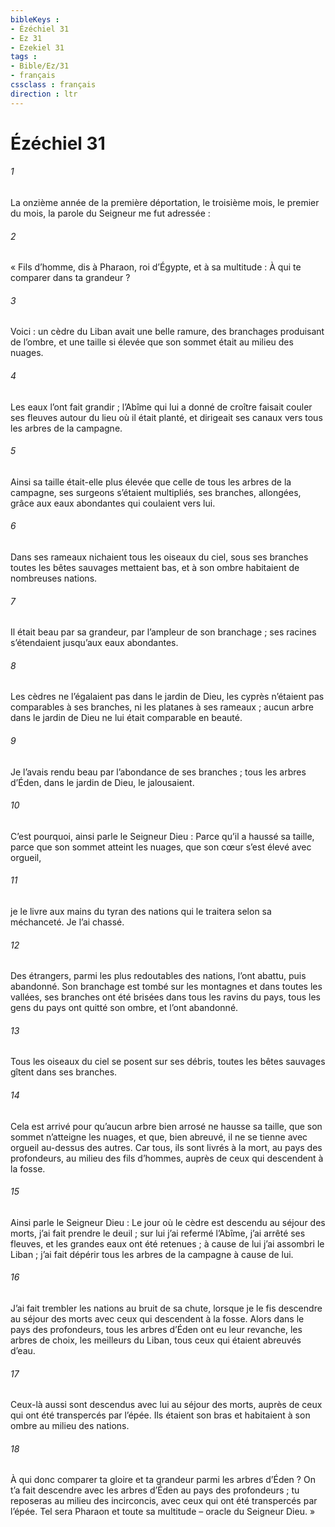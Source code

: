 ```yaml
---
bibleKeys : 
- Ézéchiel 31
- Ez 31
- Ezekiel 31
tags : 
- Bible/Ez/31
- français
cssclass : français
direction : ltr
---
```


# Ézéchiel 31

###### 1
La onzième année de la première déportation, le troisième mois, le premier du mois, la parole du Seigneur me fut adressée :
###### 2
« Fils d’homme, dis à Pharaon, roi d’Égypte,
et à sa multitude :
À qui te comparer dans ta grandeur ?
###### 3
Voici : un cèdre du Liban avait une belle ramure,
des branchages produisant de l’ombre,
et une taille si élevée
que son sommet était au milieu des nuages.
###### 4
Les eaux l’ont fait grandir ;
l’Abîme qui lui a donné de croître
faisait couler ses fleuves
autour du lieu où il était planté,
et dirigeait ses canaux
vers tous les arbres de la campagne.
###### 5
Ainsi sa taille était-elle plus élevée
que celle de tous les arbres de la campagne,
ses surgeons s’étaient multipliés,
ses branches, allongées,
grâce aux eaux abondantes qui coulaient vers lui.
###### 6
Dans ses rameaux nichaient tous les oiseaux du ciel,
sous ses branches toutes les bêtes sauvages mettaient bas,
et à son ombre habitaient de nombreuses nations.
###### 7
Il était beau par sa grandeur,
par l’ampleur de son branchage ;
ses racines s’étendaient jusqu’aux eaux abondantes.
###### 8
Les cèdres ne l’égalaient pas
dans le jardin de Dieu,
les cyprès n’étaient pas comparables à ses branches,
ni les platanes à ses rameaux ;
aucun arbre dans le jardin de Dieu
ne lui était comparable en beauté.
###### 9
Je l’avais rendu beau
par l’abondance de ses branches ;
tous les arbres d’Éden, dans le jardin de Dieu,
le jalousaient.
###### 10
C’est pourquoi, ainsi parle le Seigneur Dieu : Parce qu’il a haussé sa taille, parce que son sommet atteint les nuages, que son cœur s’est élevé avec orgueil,
###### 11
je le livre aux mains du tyran des nations qui le traitera selon sa méchanceté. Je l’ai chassé.
###### 12
Des étrangers, parmi les plus redoutables des nations, l’ont abattu, puis abandonné. Son branchage est tombé sur les montagnes et dans toutes les vallées, ses branches ont été brisées dans tous les ravins du pays, tous les gens du pays ont quitté son ombre, et l’ont abandonné.
###### 13
Tous les oiseaux du ciel se posent sur ses débris,
toutes les bêtes sauvages gîtent dans ses branches.
###### 14
Cela est arrivé pour qu’aucun arbre bien arrosé ne hausse sa taille, que son sommet n’atteigne les nuages, et que, bien abreuvé, il ne se tienne avec orgueil au-dessus des autres. Car tous, ils sont livrés à la mort, au pays des profondeurs, au milieu des fils d’hommes, auprès de ceux qui descendent à la fosse.
###### 15
Ainsi parle le Seigneur Dieu : Le jour où le cèdre est descendu au séjour des morts, j’ai fait prendre le deuil ; sur lui j’ai refermé l’Abîme, j’ai arrêté ses fleuves, et les grandes eaux ont été retenues ; à cause de lui j’ai assombri le Liban ; j’ai fait dépérir tous les arbres de la campagne à cause de lui.
###### 16
J’ai fait trembler les nations au bruit de sa chute, lorsque je le fis descendre au séjour des morts avec ceux qui descendent à la fosse. Alors dans le pays des profondeurs, tous les arbres d’Éden ont eu leur revanche, les arbres de choix, les meilleurs du Liban, tous ceux qui étaient abreuvés d’eau.
###### 17
Ceux-là aussi sont descendus avec lui au séjour des morts, auprès de ceux qui ont été transpercés par l’épée. Ils étaient son bras et habitaient à son ombre au milieu des nations.
###### 18
À qui donc comparer ta gloire et ta grandeur parmi les arbres d’Éden ? On t’a fait descendre avec les arbres d’Éden au pays des profondeurs ; tu reposeras au milieu des incirconcis, avec ceux qui ont été transpercés par l’épée. Tel sera Pharaon et toute sa multitude – oracle du Seigneur Dieu. »

